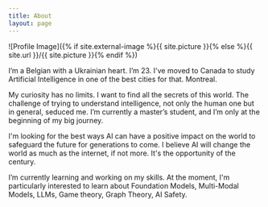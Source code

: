 ```yaml
---
title: About
layout: page
---
```

![Profile Image]({% if site.external-image %}{{ site.picture }}{% else %}{{ site.url }}/{{ site.picture }}{% endif %})

<p>I’m a Belgian with a Ukrainian heart. I’m 23. I've moved to Canada to study Artificial Intelligence in one of the best cities for that. Montreal. 

My curiosity has no limits. I want to find all the secrets of this world. The challenge of trying to understand intelligence, not only the human one but in general, seduced me. I’m currently a master’s student, and I’m only at the beginning of my big journey.

I'm looking for the best ways AI can have a positive impact on the world to safeguard the future for generations to come. I believe AI will change the world as much as the internet, if not more. It's the opportunity of the century.

I’m currently learning and working on my skills. At the moment, I'm particularly interested to learn about Foundation Models, Multi-Modal Models, LLMs, Game theory, Graph Theory, AI Safety.</p>
